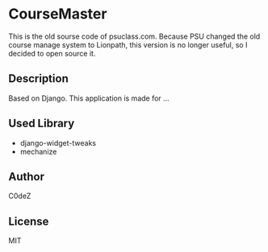 # CourseMaster
This is the old sourse code of psuclass.com.
Because PSU changed the old course manage system to Lionpath, this version is no longer useful, so I decided to open source it.

## Description
Based on Django.
This application is made for ...

## Used Library
* django-widget-tweaks
* mechanize

## Author
C0deZ

## License 
MIT
